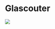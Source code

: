 Glascouter
==========

<img src="http://thorikawa.github.io/Glascouter/img/glass_screenshot.png" />
